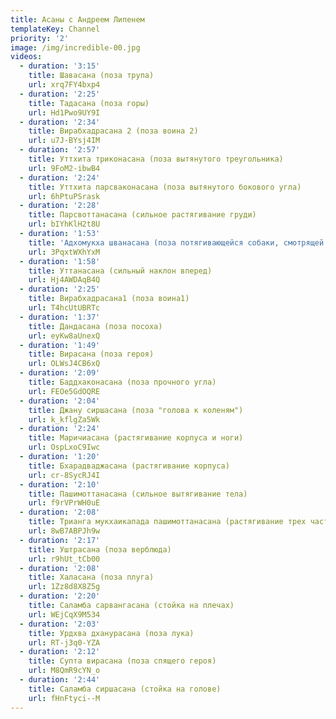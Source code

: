 ```yaml
---
title: Асаны с Андреем Липенем
templateKey: Channel
priority: '2'
image: /img/incredible-00.jpg
videos:
  - duration: '3:15'
    title: Шавасана (поза трупа)
    url: xrq7FY4bxp4
  - duration: '2:25'
    title: Тадасана (поза горы)
    url: Hd1Pwo9UY9I
  - duration: '2:34'
    title: Вирабхадрасана 2 (поза воина 2)
    url: u7J-BYsj4IM
  - duration: '2:57'
    title: Уттхита триконасана (поза вытянутого треугольника)
    url: 9FoM2-ibwB4
  - duration: '2:24'
    title: Уттхита парсваконасана (поза вытянутого бокового угла)
    url: 6hPtuPSrask
  - duration: '2:28'
    title: Парсвоттанасана (сильное растягивание груди)
    url: bIYhKlH2t8U
  - duration: '1:53'
    title: 'Адхомукха шванасана (поза потягивающейся собаки, смотрящей вниз)'
    url: 3PqxtWXhYxM
  - duration: '1:58'
    title: Уттанасана (сильный наклон вперед)
    url: Hj4AWDAqB4Q
  - duration: '2:25'
    title: Вирабхадрасана1 (поза воина1)
    url: T4hcUtUBRTc
  - duration: '1:37'
    title: Дандасана (поза посоха)
    url: eyKw8aUnexQ
  - duration: '1:49'
    title: Вирасана (поза героя)
    url: OLWsJ4CB6xQ
  - duration: '2:09'
    title: Баддхаконасана (поза прочного угла)
    url: FEOe5GdOQRE
  - duration: '2:04'
    title: Джану сиршасана (поза "голова к коленям")
    url: k_kflgZa5Wk
  - duration: '2:24'
    title: Маричиасана (растягивание корпуса и ноги)
    url: OspLxoC9Iwc
  - duration: '1:20'
    title: Бхарадваджасана (растягивание корпуса)
    url: cr-8SycRJ4I
  - duration: '2:10'
    title: Пашимоттанасана (сильное вытягивание тела)
    url: f9rVPrWH0uE
  - duration: '2:08'
    title: Трианга мукхаикапада пашимоттанасана (растягивание трех частей тела)
    url: 8wB7ABPJh9w
  - duration: '2:17'
    title: Уштрасана (поза верблюда)
    url: r9hUt_tCb00
  - duration: '2:08'
    title: Халасана (поза плуга)
    url: 1Zz8d8X8Z5g
  - duration: '2:20'
    title: Саламба сарвангасана (стойка на плечах)
    url: WEjCqX9M534
  - duration: '2:03'
    title: Урдхва дханурасана (поза лука)
    url: RT-j3q0-YZA
  - duration: '2:12'
    title: Супта вирасана (поза спящего героя)
    url: M8QmR9cYN_o
  - duration: '2:44'
    title: Саламба сиршасана (стойка на голове)
    url: fHnFtyci--M
---
```

